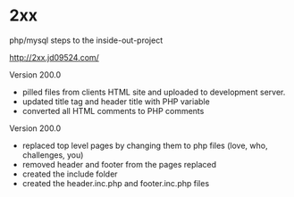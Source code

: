 # 2xx
php/mysql steps to the inside-out-project

http://2xx.jd09524.com/

Version 200.0
- pilled files from clients HTML site and uploaded to development server.
- updated title tag and header title with PHP variable
- converted all HTML comments to PHP comments

Version 200.0
- replaced top level pages by changing them to php files (love, who, challenges, you)
- removed header and footer from the pages replaced
- created the include folder
- created the header.inc.php and footer.inc.php files